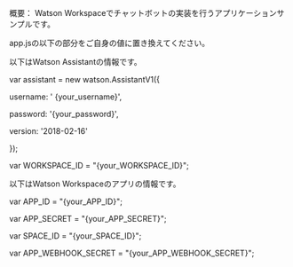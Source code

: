 概要：
Watson Workspaceでチャットボットの実装を行うアプリケーションサンプルです。

app.jsの以下の部分をご自身の値に置き換えてください。


以下はWatson Assistantの情報です。

var assistant = new watson.AssistantV1({

  username: ' {your_username}',
  
  password: '{your_password}',
  
  version: '2018-02-16'
  
});

var WORKSPACE_ID = "{your_WORKSPACE_ID}";


以下はWatson Workspaceのアプリの情報です。

var APP_ID = "{your_APP_ID}";

var APP_SECRET = "{your_APP_SECRET}";

var SPACE_ID = "{your_SPACE_ID}";

var APP_WEBHOOK_SECRET = "{your_APP_WEBHOOK_SECRET}";
